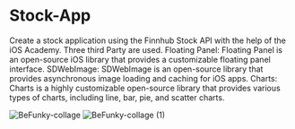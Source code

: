 # Stock-App
Create a stock application using the Finnhub Stock API with the help of the iOS Academy.
Three third Party are used.
Floating Panel: Floating Panel is an open-source iOS library that provides a customizable floating panel interface.
SDWebImage: SDWebImage is an open-source library that provides asynchronous image loading and caching for iOS apps.
Charts: Charts is a highly customizable open-source library that provides various types of charts, including line, bar, pie, and scatter charts.


![BeFunky-collage](https://user-images.githubusercontent.com/13213559/221334455-9c8f6205-f9ed-40b8-bc58-a0e4e5808e6e.png)
![BeFunky-collage (1)](https://user-images.githubusercontent.com/13213559/221334457-f24c905d-e0da-472a-aa11-35b9e6c65273.png)
